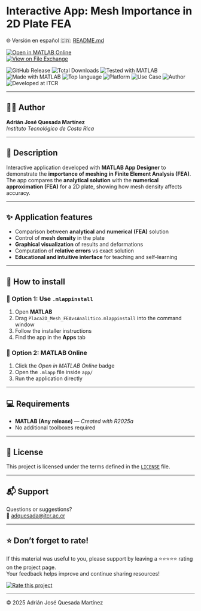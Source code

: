 # Interactive App: Mesh Importance in 2D Plate FEA

🌐 Versión en español 🇨🇷: [README.md](README.md)

[![Open in MATLAB Online](https://www.mathworks.com/images/responsive/global/open-in-matlab-online.svg)](https://matlab.mathworks.com/open/github/v1?repo=adriancrc/Mesh-FEA-Plate2D)  
[![View on File Exchange](https://www.mathworks.com/matlabcentral/images/matlab-file-exchange.svg)](https://www.mathworks.com/matlabcentral/fileexchange/181854-mesh-fea-plate2d)

![GitHub Release](https://img.shields.io/github/v/release/adriancrc/Mesh-FEA-Plate2D)
![Total Downloads](https://img.shields.io/github/downloads/adriancrc/Mesh-FEA-Plate2D/total)
![Tested with MATLAB](https://img.shields.io/endpoint?url=https%3A%2F%2Fraw.githubusercontent.com%2Fadriancrc%2FMesh-FEA-Plate2D%2Fmain%2Freport%2Fbadge%2Ftested_with.json)
![Made with MATLAB](https://img.shields.io/badge/Made%20with-MATLAB-blue)
![Top language](https://img.shields.io/github/languages/top/adriancrc/Mesh-FEA-Plate2D?label=Top%20Language&color=blue&cacheSeconds=3600)
![Platform](https://img.shields.io/badge/Platform-Windows%20%7C%20macOS%20%7C%20Linux-lightgrey)
![Use Case](https://img.shields.io/badge/Use-Educational-success)
![Author](https://img.shields.io/badge/Author-Adrián%20Quesada%20Martínez-blueviolet)
![Developed at ITCR](https://img.shields.io/badge/Developed%20at-ITCR-blue)

---

## 👨‍💻 Author
**Adrián José Quesada Martínez**  
*Instituto Tecnológico de Costa Rica*

---

## 📘 Description

Interactive application developed with **MATLAB App Designer** to demonstrate the **importance of meshing in Finite Element Analysis (FEA)**. The app compares the **analytical solution** with the **numerical approximation (FEA)** for a 2D plate, showing how mesh density affects accuracy.

---

## ✨ Application features

- Comparison between **analytical** and **numerical (FEA)** solution  
- Control of **mesh density** in the plate  
- **Graphical visualization** of results and deformations  
- Computation of **relative errors** vs exact solution  
- **Educational and intuitive interface** for teaching and self-learning  

---

## 🚀 How to install

### 🔹 Option 1: Use `.mlappinstall`
1. Open **MATLAB**  
2. Drag `Placa2D_Mesh_FEAvsAnalitico.mlappinstall` into the command window  
3. Follow the installer instructions  
4. Find the app in the **Apps** tab

### 🔹 Option 2: MATLAB Online
1. Click the *Open in MATLAB Online* badge  
2. Open the `.mlapp` file inside `app/`  
3. Run the application directly

---

## 💻 Requirements
- **MATLAB (Any release)** — *Created with R2025a*  
- No additional toolboxes required

---

## 📄 License
This project is licensed under the terms defined in the [`LICENSE`](LICENSE) file.

---

## 📬 Support
Questions or suggestions?  
📧 [adquesada@itcr.ac.cr](mailto:adquesada@itcr.ac.cr)

---

## ⭐ Don’t forget to rate!
If this material was useful to you, please support by leaving a ⭐⭐⭐⭐⭐ rating on the project page.  
Your feedback helps improve and continue sharing resources!

[![Rate this project](https://img.shields.io/badge/★★★★★-Rate%20on%20File%20Exchange-blueviolet?style=for-the-badge)](https://www.mathworks.com/matlabcentral/fileexchange/181854-mesh-fea-plate2d)

---

© 2025 Adrián José Quesada Martínez
